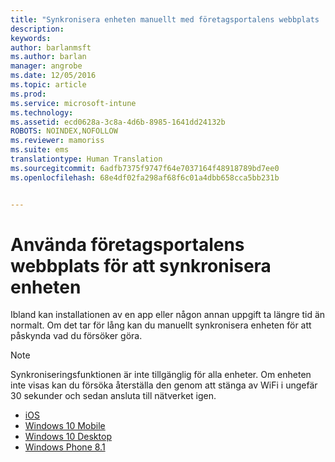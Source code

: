 ```yaml
---
title: "Synkronisera enheten manuellt med företagsportalens webbplats | Microsoft Intune"
description: 
keywords: 
author: barlanmsft
ms.author: barlan
manager: angrobe
ms.date: 12/05/2016
ms.topic: article
ms.prod: 
ms.service: microsoft-intune
ms.technology: 
ms.assetid: ecd0628a-3c8a-4d6b-8985-1641dd24132b
ROBOTS: NOINDEX,NOFOLLOW
ms.reviewer: mamoriss
ms.suite: ems
translationtype: Human Translation
ms.sourcegitcommit: 6adfb7375f9747f64e7037164f48918789bd7ee0
ms.openlocfilehash: 68e4df02fa298af68f6c01a4dbb658cca5bb231b


---
```



# <a name="use-the-company-portal-website-to-sync-your-device"></a>Använda företagsportalens webbplats för att synkronisera enheten

Ibland kan installationen av en app eller någon annan uppgift ta längre tid än normalt. Om det tar för lång kan du manuellt synkronisera enheten för att påskynda vad du försöker göra.

> [!Note]
> Synkroniseringsfunktionen är inte tillgänglig för alla enheter. Om enheten inte visas kan du försöka återställa den genom att stänga av WiFi i ungefär 30 sekunder och sedan ansluta till nätverket igen.

* [iOS](sync-your-device-manually-ios.md)
* [Windows 10 Mobile](sync-your-device-manually-windows.md#windows-10-mobile)
* [Windows 10 Desktop](sync-your-device-manually-windows.md#windows-10-desktop)
* [Windows Phone 8.1](sync-your-device-manually-windows.md#windows-phone-81)



<!--HONumber=Dec16_HO2-->


